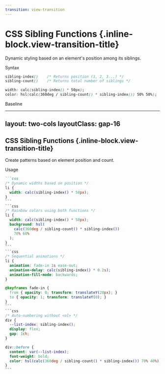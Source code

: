 ```yaml
---
transition: view-transition
---
```


# CSS Sibling Functions {.inline-block.view-transition-title}

Dynamic styling based on an element's position among its siblings.

Syntax

```css
sibling-index()    /* Returns position (1, 2, 3...) */
sibling-count()    /* Returns total number of siblings */

width: calc(sibling-index() * 50px);
color: hsl(calc(360deg / sibling-count() * sibling-index()) 50% 50%);
```

Baseline

<BaselineChecker feature-name="sibling-count" />

---
layout: two-cols
layoutClass: gap-16
---

## CSS Sibling Functions {.inline-block.view-transition-title}

Create patterns based on element position and count.

Usage

````md magic-move
```css
/* Dynamic widths based on position */
li {
  width: calc(sibling-index() * 50px);
}
```
```css
/* Rainbow colors using both functions */
li {
  width: calc(sibling-index() * 50px);
  background: hsl(
    calc(360deg / sibling-count() * sibling-index()) 
    70% 60%
  );
}
```
```css
/* Sequential animations */
li {
  animation: fade-in 1s ease-out;
  animation-delay: calc(sibling-index() * 0.2s);
  animation-fill-mode: backwards;
}

@keyframes fade-in {
  from { opacity: 0; transform: translateY(20px); }
  to { opacity: 1; transform: translateY(0); }
}
```
```css
/* Auto-numbering without <ol> */
div {
  --list-index: sibling-index();
  display: flex;
  gap: 1ch;
}

div::before {
  content: var(--list-index);
  font-weight: bold;
  color: hsl(calc(360deg / sibling-count() * sibling-index()) 70% 40%);
}
```
````

<template v-slot:right>
<div class="p-4">
<h4 class="text-sm font-bold mb-4">Dynamic Examples</h4>

<div class="mb-6">
<h5 class="text-xs font-medium mb-2">Rainbow Width Bars</h5>
<div class="demo-bars space-y-2">
<div class="demo-bar bg-red-400 text-white text-xs p-1 text-center font-medium">Item 1</div>
<div class="demo-bar bg-orange-400 text-white text-xs p-1 text-center font-medium">Item 2</div>
<div class="demo-bar bg-yellow-400 text-white text-xs p-1 text-center font-medium">Item 3</div>
<div class="demo-bar bg-green-400 text-white text-xs p-1 text-center font-medium">Item 4</div>
<div class="demo-bar bg-blue-400 text-white text-xs p-1 text-center font-medium">Item 5</div>
</div>
</div>

<div class="mb-6">
<h5 class="text-xs font-medium mb-2">Auto-Numbered List</h5>
<div class="demo-numbered space-y-1">
<div class="demo-item flex gap-2 text-sm"><span class="demo-number font-bold text-red-500">1</span>First Item</div>
<div class="demo-item flex gap-2 text-sm"><span class="demo-number font-bold text-orange-500">2</span>Second Item</div>
<div class="demo-item flex gap-2 text-sm"><span class="demo-number font-bold text-green-500">3</span>Third Item</div>
<div class="demo-item flex gap-2 text-sm"><span class="demo-number font-bold text-blue-500">4</span>Fourth Item</div>
</div>
</div>

</div>

<style>
/* Simulate sibling-index() and sibling-count() effects */
.demo-bar:nth-child(1) { width: 20%; }
.demo-bar:nth-child(2) { width: 40%; }
.demo-bar:nth-child(3) { width: 60%; }
.demo-bar:nth-child(4) { width: 80%; }
.demo-bar:nth-child(5) { width: 100%; }

/* If sibling functions were supported, this would work: */
/*
.demo-bar {
  width: calc(sibling-index() * 20%);
  background: hsl(calc(360deg / sibling-count() * sibling-index()) 70% 60%);
}

.demo-item {
  --list-index: sibling-index();
}

.demo-item::before {
  content: var(--list-index);
  color: hsl(calc(360deg / sibling-count() * sibling-index()) 70% 40%);
}
*/
</style>
</template>
